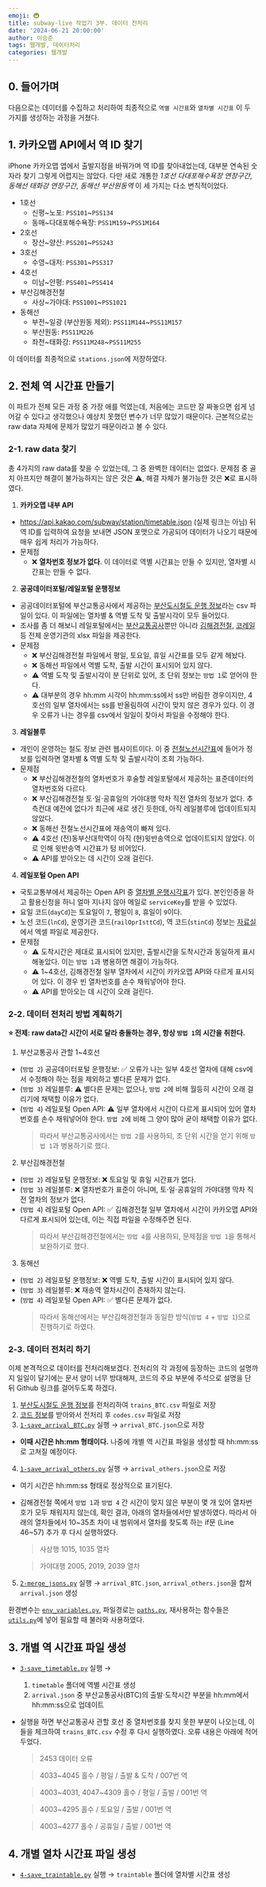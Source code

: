 ```yaml
---
emoji: 🚇
title: subway-live 작업기 3부. 데이터 전처리
date: '2024-06-21 20:00:00'
author: 이승준
tags: 웹개발, 데이터처리
categories: 웹개발
---
```


## 0. 들어가며
다음으로는 데이터를 수집하고 처리하여 최종적으로 `역별 시간표`와 `열차별 시간표` 이 두 가지를 생성하는 과정을 거쳤다.

## 1. 카카오맵 API에서 역 ID 찾기
iPhone 카카오맵 앱에서 출발지점을 바꿔가며 역 ID를 찾아내었는데, 대부분 연속된 숫자라 찾기 그렇게 어렵지는 않았다. 다만 새로 개통한 *1호선 다대포해수욕장 연장구간*, *동해선 태화강 연장구간*, *동해선 부산원동역* 이 세 가지는 다소 변칙적이었다.

* 1호선
  * 신평&#126;노포: `PSS101`&#126;`PSS134`
  * 동매&#126;다대포해수욕장: `PSS1M159`&#126;`PSS1M164`
* 2호선
  * 장산&#126;양산: `PSS201`&#126;`PSS243`
* 3호선
  * 수영&#126;대저: `PSS301`&#126;`PSS317`
* 4호선
  * 미남&#126;안평: `PSS401`&#126;`PSS414`
* 부산김해경전철
  * 사상&#126;가야대: `PSS1001`&#126;`PSS1021`
* 동해선
  * 부전&#126;일광 (부산원동 제외): `PSS11M144`&#126;`PSS11M157`
  * 부산원동: `PSS11M226`
  * 좌천&#126;태화강: `PSS11M248`&#126;`PSS11M255`

이 데이터를 최종적으로 `stations.json`에 저장하였다.

## 2. 전체 역 시간표 만들기
이 파트가 전체 모든 과정 중 가장 애를 먹였는데, 처음에는 코드만 잘 짜놓으면 쉽게 넘어갈 수 있다고 생각했으나 예상치 못했던 변수가 너무 많았기 때문이다. 근본적으로는 raw data 자체에 문제가 많았기 때문이라고 볼 수 있다.

### 2-1. raw data 찾기
총 4가지의 raw data를 찾을 수 있었는데, 그 중 완벽한 데이터는 없었다. 문제점 중 골치 아프지만 해결이 불가능하지는 않은 것은 ⚠️, 해결 자체가 불가능한 것은 ❌로 표시하였다.

1. **카카오맵 내부 API**
* https://api.kakao.com/subway/station/timetable.json (실제 링크는 아님) 뒤 역 ID를 입력하여 요청을 보내면 JSON 포맷으로 가공되어 데이터가 나오기 때문에 매우 쉽게 처리가 가능하다.
* 문제점
  * ❌ **열차번호 정보가 없다**. 이 데이터로 역별 시간표는 만들 수 있지만, 열차별 시간표는 만들 수 없다.

2. **공공데이터포털/레일포털 운행정보**
* 공공데이터포털에 부산교통공사에서 제공하는 [부산도시철도 운행 정보](https://www.data.go.kr/data/15082980/fileData.do)라는 csv 파일이 있다. 이 파일에는 열차별 & 역별 도착 및 출발시각이 모두 들어있다.
* 조사를 좀 더 해보니 레일포털에서는 [부산교통공사](https://data.kric.go.kr/rips/M_01_01/detail.do?id=11)뿐만 아니라 [김해경전철](https://data.kric.go.kr/rips/M_01_01/detail.do?id=12), [코레일](https://data.kric.go.kr/rips/M_01_01/detail.do?id=6) 등 전체 운영기관의 xlsx 파일을 제공한다.
* 문제점
  * ❌ 부산김해경전철 파일에서 평일, 토요일, 휴일 시간표를 모두 같게 해놨다.
  * ❌ 동해선 파일에서 역별 도착, 출발 시간이 표시되어 있지 않다.
  * ⚠️ 역별 도착 및 출발시각이 분 단위로 있어, 초 단위 정보는 `방법 1`로 얻어야 한다.
  * ⚠️ 대부분의 경우 hh:mm 시각이 hh:mm:ss에서 ss만 버림한 경우이지만, 4호선의 일부 열차에서는 ss를 반올림하여 시간이 맞지 않은 경우가 있다. 이 경우 오류가 나는 경우를 csv에서 일일이 찾아서 파일을 수정해야 한다.

3. **레일블루**
* 개인이 운영하는 철도 정보 관련 웹사이트이다. 이 중 [전철노선시간표](https://rail.blue/railroad/logis/timetable_schedule_sel.aspx)에 들어가 정보를 입력하면 열차별 & 역별 도착 및 출발시각이 조회 가능하다.
* 문제점
  * ❌ 부산김해경전철의 열차번호가 후술할 레일포털에서 제공하는 표준데이터의 열차번호와 다르다.
  * ❌ 부산김해경전철 토⋅일⋅공휴일의 가야대행 막차 직전 열차의 정보가 없다. 추측컨대 예전에 없다가 최근에 새로 생긴 듯한데, 아직 레일블루에 업데이트되지 않았다.
  * ❌ 동해선 전철노선시간표에 재송역이 빠져 있다.
  * ⚠️ 4호선 (전)동부산대학역이 아직 (현)윗반송역으로 업데이트되지 않았다. 이로 인해 윗반송역 시간표가 텅 비어있다.
  * ⚠️ API를 받아오는 데 시간이 오래 걸린다.

4. **레일포털 Open API**
* 국토교통부에서 제공하는 Open API 중 [열차별 운행시각표](https://data.kric.go.kr/rips/M_01_02/detail.do?id=162&service=trainUseInfo&operation=subwayTimetable)가 있다. 본인인증을 하고 활용신청을 하니 얼마 지나지 않아 메일로 `serviceKey`를 받을 수 있었다.
* 요일 코드(`dayCd`)는 토요일이 `7`, 평일이 `8`, 휴일이 `9`이다. 
* 노선 코드(`lnCd`), 운영기관 코드(`railOprIsttCd`), 역 코드(`stinCd`) 정보는 [자료실](https://data.kric.go.kr/rips/M_04_02/detail.do?id=12)에서 엑셀 파일로 제공한다.
* 문제점
  * ⚠️ 도착시간은 제대로 표시되어 있지만, 출발시간을 도착시간과 동일하게 표시해놓았다. 이는 `방법 1`과 병용하면 해결이 가능하다.
  * ⚠️ 1~4호선, 김해경전철 일부 열차에서 시간이 카카오맵 API와 다르게 표시되어 있다. 이 경우 빈 열차번호를 손수 채워넣어야 한다.
  * ⚠️ API를 받아오는 데 시간이 오래 걸린다.

### 2-2. 데이터 전처리 방법 계획하기
**⭐️ 전제: raw data간 시간이 서로 달라 충돌하는 경우, 항상 `방법 1`의 시간을 취한다.**
1. 부산교통공사 관할 1~4호선
* (`방법 2`) 공공데이터포털 운행정보: ✅ 오류가 나는 일부 4호선 열차에 대해 csv에서 수정해야 하는 점을 제외하고 별다른 문제가 없다.
* (`방법 3`) 레일블루: ⚠️ 별다른 문제는 없으나, `방법 2`에 비해 월등히 시간이 오래 걸리기에 채택할 이유가 없다.
* (`방법 4`) 레일포털 Open API: ⚠️ 일부 열차에서 시간이 다르게 표시되어 있어 열차번호를 손수 채워넣어야 한다. `방법 2`에 비해 그 양이 많아 굳이 채택할 이유가 없다.
  > 따라서 부산교통공사에서는 `방법 2`를 사용하되, 초 단위 시간을 얻기 위해 `방법 1`과 병용하기로 했다.

2. 부산김해경전철
* (`방법 2`) 레일포털 운행정보: ❌ 토요일 및 휴일 시간표가 없다.
* (`방법 3`) 레일블루: ❌ 열차번호가 표준이 아니며, 토⋅일⋅공휴일의 가야대행 막차 직전 열차의 정보가 없다. 
* (`방법 4`) 레일포털 Open API: ✅ 김해경전철 일부 열차에서 시간이 카카오맵 API와 다르게 표시되어 있는데, 이는 직접 파일을 수정해주면 된다.
  > 따라서 부산김해경전철에서는 `방법 4`를 사용하되, 문제점을 `방법 1`을 통해서 보완하기로 했다.

3. 동해선
* (`방법 2`) 레일포털 운행정보: ❌ 역별 도착, 출발 시간이 표시되어 있지 않다.
* (`방법 3`) 레일블루: ❌ 재송역 열차시간이 존재하지 않는다.
* (`방법 4`) 레일포털 Open API: ✅ 별다른 문제가 없다.
  > 따라서 동해선에서는 부산김해경전철과 동일한 방식(`방법 4` + `방법 1`)으로 진행하기로 하였다.

### 2-3. 데이터 전처리 하기
이제 본격적으로 데이터를 전처리해보겠다. 전처리의 각 과정에 등장하는 코드의 설명까지 일일이 달기에는 문서 양이 너무 방대해져, 코드의 주요 부분에 주석으로 설명을 단 뒤 Github 링크를 걸어두도록 하겠다.

1. [부산도시철도 운행 정보](https://www.data.go.kr/data/15082980/fileData.do)를 전처리하여 `trains_BTC.csv` 파일로 저장
2. [코드 정보](https://data.kric.go.kr/rips/M_04_02/detail.do?id=12)를 받아와서 전처리 후 `codes.csv` 파일로 저장
3. [`1-save_arrival_BTC.py`](https://github.com/leesj-dev/subway-live/blob/master/preprocessing/scripts/1-save_arrival_BTC.py) 실행 → `arrival_BTC.json`으로 저장
  * **이때 시간은 hh:mm 형태이다.** 나중에 개별 역 시간표 파일을 생성할 때 hh:mm:ss로 고쳐질 예정이다.

4. [`1-save_arrival_others.py`](https://github.com/leesj-dev/subway-live/blob/master/preprocessing/scripts/1-save_arrival_others.py) 실행 → `arrival_others.json`으로 저장
  * 여기 시간은 hh:mm:ss 형태로 정상적으로 표기된다.
  * 김해경전철 쪽에서 `방법 1`과 `방법 4` 간 시간이 맞지 않은 부분이 몇 개 있어 열차번호가 모두 채워지지 않는데, 확인 결과, 아래의 열차들에서만 발생하였다. 따라서 아래의 열차들에서 10&#126;35초 차이 내 범위에서 열차를 찾도록 하는 if문 (Line 46&#126;57) 추가 후 다시 실행하였다. 
    > 사상행 1015, 1035 열차

    > 가야대행 2005, 2019, 2039 열차
5. [`2-merge_jsons.py`](https://github.com/leesj-dev/subway-live/blob/master/preprocessing/scripts/2-merge_jsons.py) 실행 → `arrival_BTC.json`, `arrival_others.json`을 합쳐 `arrival.json` 생성

환경변수는 [`env_variables.py`](https://github.com/leesj-dev/subway-live/blob/master/preprocessing/scripts/env_variables.py), 파일경로는 [`paths.py`](https://github.com/leesj-dev/subway-live/blob/master/preprocessing/scripts/paths.py), 재사용하는 함수들은 [`utils.py`](https://github.com/leesj-dev/subway-live/blob/master/preprocessing/scripts/utils.py)에 넣어 필요할 때 불러와 사용하였다.

## 3. 개별 역 시간표 파일 생성
* [`3-save_timetable.py`](https://github.com/leesj-dev/subway-live/blob/master/preprocessing/scripts/3-save_timetable.py) 실행 →
  1. `timetable` 폴더에 역별 시간표 생성
  2. `arrival.json` 중 부산교통공사(BTC)의 출발·도착시간 부분을 hh:mm에서 hh:mm:ss으로 업데이트

* 실행을 하면 부산교통공사 관할 호선 중 열차번호를 찾지 못한 부분이 나오는데, 이들을 체크하여 `trains_BTC.csv` 수정 후 다시 실행하였다. 오류 내용은 아래에 적어두었다.
   > 2453 데이터 오류

   > 4033&#126;4045 홀수 / 평일 / 출발 & 도착 / 007번 역

   > 4003&#126;4031, 4047&#126;4309 홀수 / 평일 / 출발 / 001번 역

   > 4003&#126;4295 홀수 / 토요일 / 출발 / 001번 역

   > 4003&#126;4277 홀수 / 공휴일 / 출발 / 001번 역

## 4. 개별 열차 시간표 파일 생성
* [`4-save_traintable.py`](https://github.com/leesj-dev/subway-live/blob/master/preprocessing/scripts/4-save_traintable.py) 실행 → `traintable` 폴더에 열차별 시간표 생성

```toc
```
